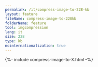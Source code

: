 ```yaml
---
permalink: /it/compress-image-to-228-kb
layout: feature
fileName: compress-image-to-228kb
folderName: feature
tool: imgcompression
lang: it
size: 228
type: kb
nointernationalization: true
---
```

{%- include compress-image-to-X.html -%}       

